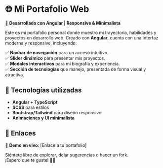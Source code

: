 # 🌐 Mi Portafolio Web  
🚀 **Desarrollado con Angular | Responsive & Minimalista**  

Este es mi portafolio personal donde muestro mi trayectoria, habilidades y proyectos en desarrollo web. Creado con **Angular**, cuenta con una interfaz moderna y responsive, incluyendo:  

✅ **Navbar de navegación** para un acceso intuitivo.  
✅ **Slider dinámico** para presentar mis proyectos.  
✅ **Modales interactivos** para mi biografía y experiencia.  
✅ **Sección de tecnologías** que manejo, presentada de forma visual y atractiva.  

## 📌 Tecnologías utilizadas  
- **Angular + TypeScript**  
- **SCSS** para estilos  
- **Bootstrap/Tailwind** para diseño responsivo  
- **Animaciones y UI minimalista**  

## 📎 Enlaces  
🔗 **Demo en vivo**: [Enlace a tu portafolio]  

Siéntete libre de explorar, dejar sugerencias o hacer un fork.  
¡Espero que te guste! 🚀🔥  
